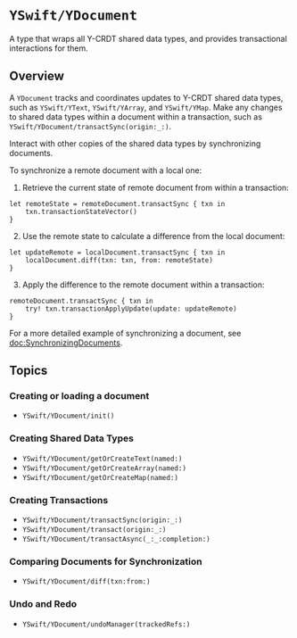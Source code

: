 # ``YSwift/YDocument``

A type that wraps all Y-CRDT shared data types, and provides transactional interactions for them.

## Overview

A `YDocument` tracks and coordinates updates to Y-CRDT shared data types, such as ``YSwift/YText``, ``YSwift/YArray``, and ``YSwift/YMap``.
Make any changes to shared data types within a document within a transaction, such as ``YSwift/YDocument/transactSync(origin:_:)``.

Interact with other copies of the shared data types by synchronizing documents.

To synchronize a remote document with a local one:

1. Retrieve the current state of remote document from within a transaction:
```
let remoteState = remoteDocument.transactSync { txn in
    txn.transactionStateVector()
}
```

2. Use the remote state to calculate a difference from the local document:
```
let updateRemote = localDocument.transactSync { txn in
    localDocument.diff(txn: txn, from: remoteState)
}
```

3. Apply the difference to the remote document within a transaction:
```
remoteDocument.transactSync { txn in
    try! txn.transactionApplyUpdate(update: updateRemote)
}
```

For a more detailed example of synchronizing a document, see <doc:SynchronizingDocuments>.

## Topics

### Creating or loading a document

- ``YSwift/YDocument/init()``

### Creating Shared Data Types

- ``YSwift/YDocument/getOrCreateText(named:)``
- ``YSwift/YDocument/getOrCreateArray(named:)``
- ``YSwift/YDocument/getOrCreateMap(named:)``

### Creating Transactions

- ``YSwift/YDocument/transactSync(origin:_:)``
- ``YSwift/YDocument/transact(origin:_:)``
- ``YSwift/YDocument/transactAsync(_:_:completion:)``

### Comparing Documents for Synchronization

- ``YSwift/YDocument/diff(txn:from:)``

### Undo and Redo

- ``YSwift/YDocument/undoManager(trackedRefs:)``
